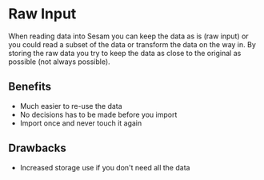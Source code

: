 # Raw Input

When reading data into Sesam you can keep the data as is (raw input) or you could read a subset of the data or transform the data on the way in. By storing the raw data you try to keep the data as close to the original as possible (not always possible).

## Benefits
- Much easier to re-use the data
- No decisions has to be made before you import
- Import once and never touch it again

## Drawbacks
- Increased storage use if you don't need all the data